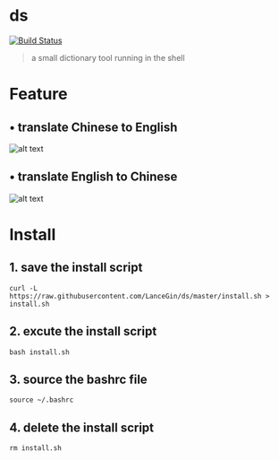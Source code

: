 # ds
[![Build Status](https://travis-ci.org/LanceGin/ds.svg?branch=master)](https://travis-ci.org/LanceGin/ds)

> a small dictionary tool running in the shell

# Feature

## • translate Chinese to English

![alt text](http://wx1.sinaimg.cn/mw1024/89243dfbgy1fdwz01bf4lg20n80cctg6.gif "Title")

## • translate English to Chinese

![alt text](http://wx3.sinaimg.cn/mw1024/89243dfbgy1fdwz04r67ag20ko09wn1b.gif "Title")

# Install

## 1. save the install script

	curl -L https://raw.githubusercontent.com/LanceGin/ds/master/install.sh > install.sh
  
## 2. excute the install script

	bash install.sh
  
## 3. source the bashrc file

	source ~/.bashrc
  
## 4. delete the install script

	rm install.sh
	